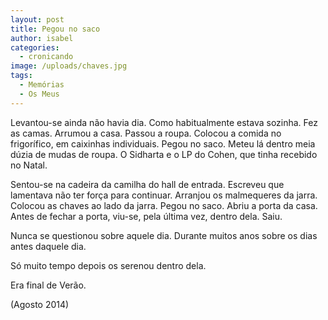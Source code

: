 ```yaml
---
layout: post
title: Pegou no saco
author: isabel
categories:
  - cronicando
image: /uploads/chaves.jpg
tags:
  - Memórias
  - Os Meus
---
```

Levantou-se ainda n&atilde;o havia dia. Como habitualmente estava sozinha. Fez as camas. Arrumou a casa. Passou a roupa. Colocou a comida no frigor&iacute;fico, em caixinhas individuais. Pegou no saco. Meteu l&aacute; dentro meia d&uacute;zia de mudas de roupa. O Sidharta e o LP do Cohen, que tinha recebido no Natal.

Sentou-se na cadeira da camilha do hall de entrada. Escreveu que lamentava n&atilde;o ter for&ccedil;a para continuar. Arranjou os malmequeres da jarra. Colocou as chaves ao lado da jarra. Pegou no saco. Abriu a porta da casa. Antes de fechar a porta, viu-se, pela &uacute;ltima vez, dentro dela. Saiu.

Nunca se questionou sobre aquele dia. Durante muitos anos sobre os dias antes daquele dia.

S&oacute; muito tempo depois os serenou dentro dela.&nbsp;

Era final de Ver&atilde;o.

(Agosto 2014)
